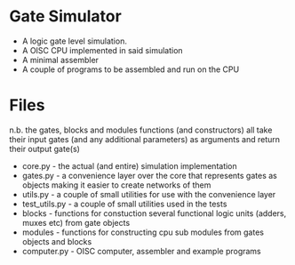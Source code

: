 # Gate Simulator
* A logic gate level simulation.
* A OISC CPU implemented in said simulation
* A minimal assembler
* A couple of programs to be assembled and run on the CPU

# Files
n.b. the gates, blocks and modules functions (and constructors) all take their input gates (and any additional parameters) as arguments and return their output gate(s)
* core.py - the actual (and entire) simulation implementation
* gates.py - a convenience layer over the core that represents gates as objects making it easier to create networks of them
* utils.py - a couple of small utilities for use with the convenience layer
* test_utils.py - a couple of small utilities used in the tests
* blocks - functions for constuction several functional logic units (adders, muxes etc) from gate objects
* modules - functions for constructing cpu sub modules from gates objects and blocks
* computer.py - OISC computer, assembler and example programs

